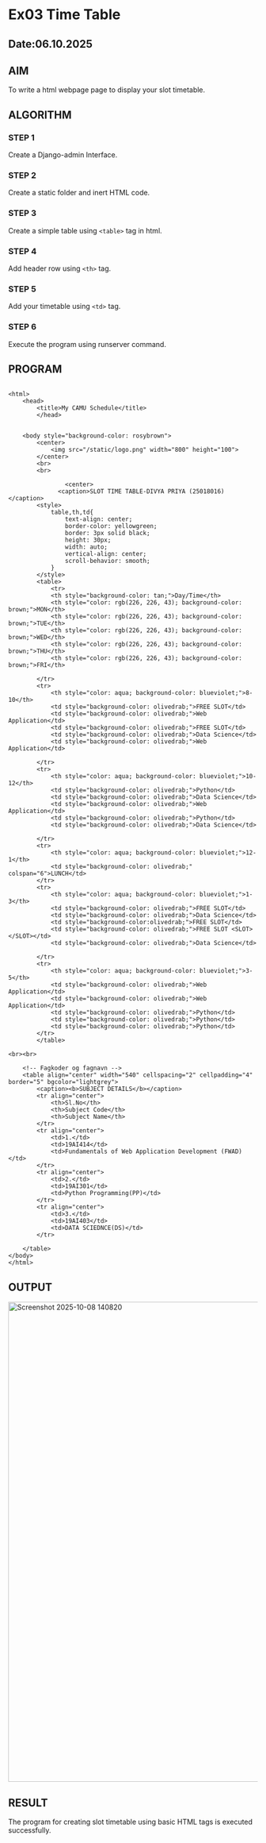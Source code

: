 
# Ex03 Time Table
## Date:06.10.2025

## AIM
To write a html webpage page to display your slot timetable.

## ALGORITHM
### STEP 1
Create a Django-admin Interface.

### STEP 2
Create a static folder and inert HTML code.

### STEP 3
Create a simple table using ```<table>``` tag in html.

### STEP 4
Add header row using ```<th>``` tag.

### STEP 5
Add your timetable using ```<td>``` tag.

### STEP 6
Execute the program using runserver command.

## PROGRAM
```

<html> 
    <head>
        <title>My CAMU Schedule</title>
        </head>
    
           
    <body style="background-color: rosybrown">
        <center>
            <img src="/static/logo.png" width="800" height="100">
        </center>
        <br>
        <br>
            
                <center>
              <caption>SLOT TIME TABLE-DIVYA PRIYA (25018016) </caption>
        <style>
            table,th,td{
                text-align: center;
                border-color: yellowgreen;
                border: 3px solid black;    
                height: 30px;
                width: auto;
                vertical-align: center;
                scroll-behavior: smooth;
            }
        </style>
        <table>
            <tr>
            <th style="background-color: tan;">Day/Time</th>
            <th style="color: rgb(226, 226, 43); background-color: brown;">MON</th>
            <th style="color: rgb(226, 226, 43); background-color: brown;">TUE</th>
            <th style="color: rgb(226, 226, 43); background-color: brown;">WED</th>
            <th style="color: rgb(226, 226, 43); background-color: brown;">THU</th>
            <th style="color: rgb(226, 226, 43); background-color: brown;">FRI</th>
            
        </tr>
        <tr>
            <th style="color: aqua; background-color: blueviolet;">8-10</th>
            <td style="background-color: olivedrab;">FREE SLOT</td>
            <td style="background-color: olivedrab;">Web Application</td>
            <td style="background-color: olivedrab;">FREE SLOT</td>
            <td style="background-color: olivedrab;">Data Science</td>
            <td style="background-color: olivedrab;">Web Application</td>

        </tr>
        <tr>
            <th style="color: aqua; background-color: blueviolet;">10-12</th>
            <td style="background-color: olivedrab;">Python</td>
            <td style="background-color: olivedrab;">Data Science</td>
            <td style="background-color: olivedrab;">Web Application</td>
            <td style="background-color: olivedrab;">Python</td>
            <td style="background-color: olivedrab;">Data Science</td>
            
        </tr>
        <tr>
            <th style="color: aqua; background-color: blueviolet;">12-1</th>
            <td style="background-color: olivedrab;" colspan="6">LUNCH</td>
        </tr>
        <tr>
            <th style="color: aqua; background-color: blueviolet;">1-3</th>
            <td style="background-color: olivedrab;">FREE SLOT</td>
            <td style="background-color: olivedrab;">Data Science</td>
            <td style="background-color:olivedrab;">FREE SLOT</td>
            <td style="background-color: olivedrab;">FREE SLOT <SLOT></SLOT></td> 
            <td style="background-color: olivedrab;">Data Science</td>
            
        </tr>
        <tr>
            <th style="color: aqua; background-color: blueviolet;">3-5</th>
            <td style="background-color: olivedrab;">Web Application</td>
            <td style="background-color: olivedrab;">Web Application</td>
            <td style="background-color: olivedrab;">Python</td>
            <td style="background-color: olivedrab;">Python</td>
            <td style="background-color: olivedrab;">Python</td>
        </tr>
        </table>

<br><br>

    <!-- Fagkoder og fagnavn -->
    <table align="center" width="540" cellspacing="2" cellpadding="4" border="5" bgcolor="lightgrey">
        <caption><b>SUBJECT DETAILS</b></caption>
        <tr align="center">
            <th>Sl.No</th>
            <th>Subject Code</th>
            <th>Subject Name</th>
        </tr>
        <tr align="center">
            <td>1.</td>
            <td>19AI414</td>
            <td>Fundamentals of Web Application Development (FWAD)</td>
        </tr>
        <tr align="center">
            <td>2.</td>
            <td>19AI301</td>
            <td>Python Programming(PP)</td>
        </tr>
        <tr align="center">
            <td>3.</td>
            <td>19AI403</td>
            <td>DATA SCIEDNCE(DS)</td>
        </tr>
       
    </table>
</body>
</html>
```

## OUTPUT

<img width="1916" height="967" alt="Screenshot 2025-10-08 140820" src="https://github.com/user-attachments/assets/5389ef4d-5f2c-466d-b9bc-242ed6ee7d65" />

## RESULT
The program for creating slot timetable using basic HTML tags is executed successfully.


           
      
